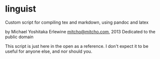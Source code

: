 linguist
========

Custom script for compiling tex and markdown, using pandoc and latex

by Michael Yoshitaka Erlewine <mitcho@mitcho.com>, 2013
Dedicated to the public domain

This script is just here in the open as a reference. I don't expect it to be useful for anyone else, and nor should you.
